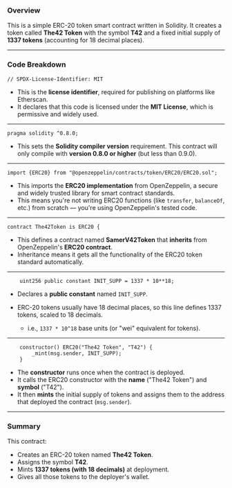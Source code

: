 ### **Overview**

This is a simple ERC-20 token smart contract written in Solidity. It creates a token called **The42 Token** with the symbol **T42** and a fixed initial supply of **1337 tokens** (accounting for 18 decimal places).

---

### **Code Breakdown**

```solidity
// SPDX-License-Identifier: MIT
```

* This is the **license identifier**, required for publishing on platforms like Etherscan.
* It declares that this code is licensed under the **MIT License**, which is permissive and widely used.

---

```solidity
pragma solidity ^0.8.0;
```

* This sets the **Solidity compiler version** requirement. This contract will only compile with **version 0.8.0 or higher** (but less than 0.9.0).

---

```solidity
import {ERC20} from "@openzeppelin/contracts/token/ERC20/ERC20.sol";
```

* This imports the **ERC20 implementation** from OpenZeppelin, a secure and widely trusted library for smart contract standards.
* This means you're not writing ERC20 functions (like `transfer`, `balanceOf`, etc.) from scratch — you're using OpenZeppelin's tested code.

---

```solidity
contract The42Token is ERC20 {
```

* This defines a contract named **SamerV42Token** that **inherits** from OpenZeppelin's **ERC20 contract**.
* Inheritance means it gets all the functionality of the ERC20 token standard automatically.

---

```solidity
    uint256 public constant INIT_SUPP = 1337 * 10**18;
```

* Declares a **public constant** named `INIT_SUPP`.
* ERC-20 tokens usually have 18 decimal places, so this line defines 1337 tokens, scaled to 18 decimals.

  * i.e., `1337 * 10^18` base units (or "wei" equivalent for tokens).

---

```solidity
    constructor() ERC20("The42 Token", "T42") {
        _mint(msg.sender, INIT_SUPP);
    }
```

* The **constructor** runs once when the contract is deployed.
* It calls the ERC20 constructor with the **name** ("The42 Token") and **symbol** ("T42").
* It then **mints** the initial supply of tokens and assigns them to the address that deployed the contract (`msg.sender`).

---

### **Summary**

This contract:

* Creates an ERC-20 token named **The42 Token**.
* Assigns the symbol **T42**.
* Mints **1337 tokens (with 18 decimals)** at deployment.
* Gives all those tokens to the deployer's wallet.

